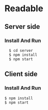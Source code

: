 # Readable

## Server side

### Install And Run

```ssh
  $ cd server
  $ npm install
  $ npm start
```

## Client side

### Install And Run
```ssh
$ npm install
$ npm start
```
